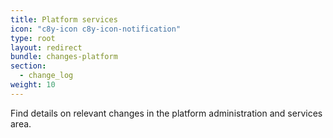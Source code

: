 ```yaml
---
title: Platform services
icon: "c8y-icon c8y-icon-notification"
type: root
layout: redirect
bundle: changes-platform
section:
  - change_log
weight: 10
---
```


Find details on relevant changes in the platform administration and services area.
